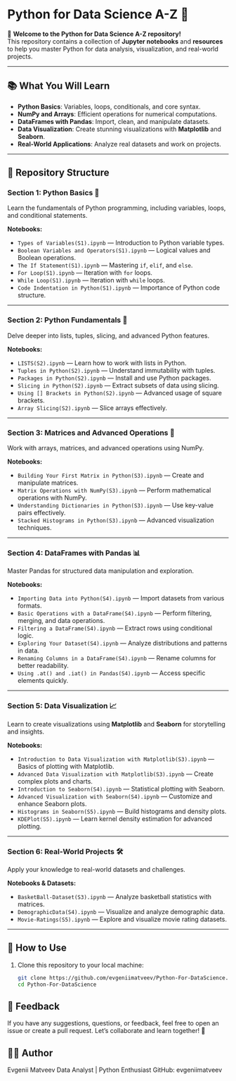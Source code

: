 # **Python for Data Science A-Z 🐍**

🎉 **Welcome to the Python for Data Science A-Z repository!**  
This repository contains a collection of **Jupyter notebooks** and **resources** to help you master Python for data analysis, visualization, and real-world projects.  

---

## 📚 **What You Will Learn**  

- **Python Basics**: Variables, loops, conditionals, and core syntax.  
- **NumPy and Arrays**: Efficient operations for numerical computations.  
- **DataFrames with Pandas**: Import, clean, and manipulate datasets.  
- **Data Visualization**: Create stunning visualizations with **Matplotlib** and **Seaborn**.  
- **Real-World Applications**: Analyze real datasets and work on projects.  

---

## 📂 **Repository Structure**

### **Section 1: Python Basics 🧩**  
Learn the fundamentals of Python programming, including variables, loops, and conditional statements.  

**Notebooks:**  
- `Types of Variables(S1).ipynb` — Introduction to Python variable types.  
- `Boolean Variables and Operators(S1).ipynb` — Logical values and Boolean operations.  
- `The If Statement(S1).ipynb` — Mastering `if`, `elif`, and `else`.  
- `For Loop(S1).ipynb` — Iteration with `for` loops.  
- `While Loop(S1).ipynb` — Iteration with `while` loops.  
- `Code Indentation in Python(S1).ipynb` — Importance of Python code structure.  

---

### **Section 2: Python Fundamentals 🚀**  
Delve deeper into lists, tuples, slicing, and advanced Python features.  

**Notebooks:**  
- `LISTS(S2).ipynb` — Learn how to work with lists in Python.  
- `Tuples in Python(S2).ipynb` — Understand immutability with tuples.  
- `Packages in Python(S2).ipynb` — Install and use Python packages.  
- `Slicing in Python(S2).ipynb` — Extract subsets of data using slicing.  
- `Using [] Brackets in Python(S2).ipynb` — Advanced usage of square brackets.  
- `Array Slicing(S2).ipynb` — Slice arrays effectively.  

---

### **Section 3: Matrices and Advanced Operations 🧮**  
Work with arrays, matrices, and advanced operations using NumPy.  

**Notebooks:**  
- `Building Your First Matrix in Python(S3).ipynb` — Create and manipulate matrices.  
- `Matrix Operations with NumPy(S3).ipynb` — Perform mathematical operations with NumPy.  
- `Understanding Dictionaries in Python(S3).ipynb` — Use key-value pairs effectively.  
- `Stacked Histograms in Python(S3).ipynb` — Advanced visualization techniques.  

---

### **Section 4: DataFrames with Pandas 📊**  
Master Pandas for structured data manipulation and exploration.  

**Notebooks:**  
- `Importing Data into Python(S4).ipynb` — Import datasets from various formats.  
- `Basic Operations with a DataFrame(S4).ipynb` — Perform filtering, merging, and data operations.  
- `Filtering a DataFrame(S4).ipynb` — Extract rows using conditional logic.  
- `Exploring Your Dataset(S4).ipynb` — Analyze distributions and patterns in data.  
- `Renaming Columns in a DataFrame(S4).ipynb` — Rename columns for better readability.  
- `Using .at() and .iat() in Pandas(S4).ipynb` — Access specific elements quickly.  

---

### **Section 5: Data Visualization 📈**  
Learn to create visualizations using **Matplotlib** and **Seaborn** for storytelling and insights.  

**Notebooks:**  
- `Introduction to Data Visualization with Matplotlib(S3).ipynb` — Basics of plotting with Matplotlib.  
- `Advanced Data Visualization with Matplotlib(S3).ipynb` — Create complex plots and charts.  
- `Introduction to Seaborn(S4).ipynb` — Statistical plotting with Seaborn.  
- `Advanced Visualization with Seaborn(S4).ipynb` — Customize and enhance Seaborn plots.  
- `Histograms in Seaborn(S5).ipynb` — Build histograms and density plots.  
- `KDEPlot(S5).ipynb` — Learn kernel density estimation for advanced plotting.  

---

### **Section 6: Real-World Projects 🛠️**  
Apply your knowledge to real-world datasets and challenges.  

**Notebooks & Datasets:**  
- `BasketBall-Dataset(S3).ipynb` — Analyze basketball statistics with matrices.  
- `DemographicData(S4).ipynb` — Visualize and analyze demographic data.  
- `Movie-Ratings(S5).ipynb` — Explore and visualize movie rating datasets.  

---

## 🚀 **How to Use**  

1. Clone this repository to your local machine:  
   ```bash
   git clone https://github.com/evgeniimatveev/Python-For-DataScience.git  
   cd Python-For-DataScience

## 📧 Feedback
If you have any suggestions, questions, or feedback, feel free to open an issue or create a pull request. Let’s collaborate and learn together! 🚀

## 👨‍💻 Author
Evgenii Matveev
Data Analyst | Python Enthusiast
GitHub: evgeniimatveev


